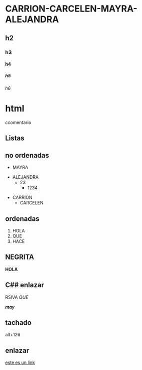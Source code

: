 # CARRION-CARCELEN-MAYRA-ALEJANDRA
## h2
### h3
#### h4
##### h5
###### h6
<h1> html </h1>

ccomentario

## Listas
## no ordenadas
* MAYRA
- ALEJANDRA
   - 23
      - 1234
* CARRION
   * CARCELEN

## ordenadas
1. HOLA
2. QUE
3. HACE

## NEGRITA
**HOLA**

## C## enlazar
RSIVA
*QUE*

***may***
## tachado
alt+126

## enlazar
[este es un link](https://www.google.com/search?q=codigo+asking&source=lmns&hl=es&ved=2ahUKEwjU3vz30oPoAhUUQEIHHX90CeQQ_AUoAHoECAEQAA)

